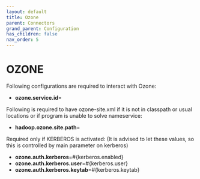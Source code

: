 ```yaml
---
layout: default
title: Ozone
parent: Connectors
grand_parent: Configuration
has_children: false
nav_order: 5
---
```


# OZONE

Following configurations are required to interact with Ozone:

- **ozone.service.id**=

Following is required to have ozone-site.xml if it is not in classpath or usual locations or if program is unable to solve nameservice:

- **hadoop.ozone.site.path**=


Required only if KERBEROS is activated: (It is advised to let these values, so this is controlled by main parameter on kerberos)

- **ozone.auth.kerberos**=#{kerberos.enabled}
- **ozone.auth.kerberos.user**=#{kerberos.user}
- **ozone.auth.kerberos.keytab**=#{kerberos.keytab}

